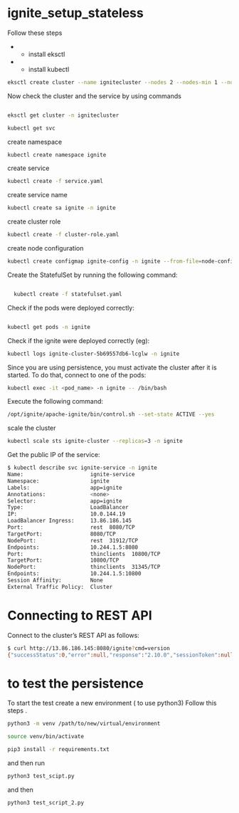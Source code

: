 # ignite_setup_stateless

Follow these steps


-  - install eksctl 
-  - install kubectl 



```sh
eksctl create cluster --name ignitecluster --nodes 2 --nodes-min 1 --nodes-max 4

```
Now check the cluster and the service by using commands

```sh

eksctl get cluster -n ignitecluster

kubectl get svc

```
create namespace
```sh
kubectl create namespace ignite
```
create service
```sh
kubectl create -f service.yaml
```
create service name
```sh
kubectl create sa ignite -n ignite
```
create cluster role
```sh
kubectl create -f cluster-role.yaml
```
create node configuration 
```sh
kubectl create configmap ignite-config -n ignite --from-file=node-configuration.xml
```

Create the StatefulSet by running the following command:
```sh

  kubectl create -f statefulset.yaml
  ```

Check if the pods were deployed correctly:
```sh

kubectl get pods -n ignite
```
Check if the ignite were deployed correctly (eg):
```sh
kubectl logs ignite-cluster-5b69557db6-lcglw -n ignite
```
Since you are using persistence, you must activate the cluster after it is started. To do that, connect to one of the pods:
```sh
kubectl exec -it <pod_name> -n ignite -- /bin/bash
```
Execute the following command:
```sh
/opt/ignite/apache-ignite/bin/control.sh --set-state ACTIVE --yes

```

scale the cluster 
```sh
kubectl scale sts ignite-cluster --replicas=3 -n ignite
```
Get the public IP of the service:
```sh
$ kubectl describe svc ignite-service -n ignite
Name:                     ignite-service
Namespace:                ignite
Labels:                   app=ignite
Annotations:              <none>
Selector:                 app=ignite
Type:                     LoadBalancer
IP:                       10.0.144.19
LoadBalancer Ingress:     13.86.186.145
Port:                     rest  8080/TCP
TargetPort:               8080/TCP
NodePort:                 rest  31912/TCP
Endpoints:                10.244.1.5:8080
Port:                     thinclients  10800/TCP
TargetPort:               10800/TCP
NodePort:                 thinclients  31345/TCP
Endpoints:                10.244.1.5:10800
Session Affinity:         None
External Traffic Policy:  Cluster
```

# Connecting to REST API
Connect to the cluster’s REST API as follows:
```sh
$ curl http://13.86.186.145:8080/ignite?cmd=version
{"successStatus":0,"error":null,"response":"2.10.0","sessionToken":null}
```



# to test the persistence

To start the test create a new environment ( to use python3) Follow this steps .

```sh
python3 -m venv /path/to/new/virtual/environment

source venv/bin/activate

pip3 install -r requirements.txt

```

and then run 
```sh
python3 test_scipt.py
```

and then 
```sh
python3 test_script_2.py
```
